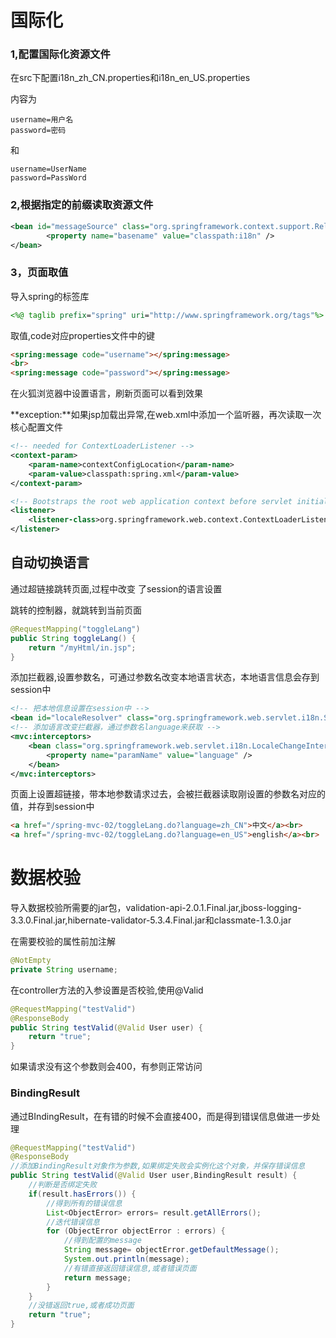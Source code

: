 # 国际化

### 1,配置国际化资源文件

在src下配置i18n_zh_CN.properties和i18n_en_US.properties

内容为

```properties
username=用户名
password=密码
```

和

```properties
username=UserName
password=PassWord
```

### 2,根据指定的前缀读取资源文件

```xml
<bean id="messageSource" class="org.springframework.context.support.ReloadableResourceBundleMessageSource">
		<property name="basename" value="classpath:i18n" />
</bean>
```

### 3，页面取值

导入spring的标签库

```jsp
<%@ taglib prefix="spring" uri="http://www.springframework.org/tags"%>
```

取值,code对应properties文件中的键

```html
<spring:message code="username"></spring:message>
<br>
<spring:message code="password"></spring:message>
```

在火狐浏览器中设置语言，刷新页面可以看到效果

**exception:**如果jsp加载出异常,在web.xml中添加一个监听器，再次读取一次核心配置文件

```xml
<!-- needed for ContextLoaderListener -->
<context-param>
    <param-name>contextConfigLocation</param-name>
    <param-value>classpath:spring.xml</param-value>
</context-param>

<!-- Bootstraps the root web application context before servlet initialization -->
<listener>
    <listener-class>org.springframework.web.context.ContextLoaderListener</listener-class>
</listener>
```



## 自动切换语言

通过超链接跳转页面,过程中改变 了session的语言设置

跳转的控制器，就跳转到当前页面

```java
@RequestMapping("toggleLang")
public String toggleLang() {
    return "/myHtml/in.jsp";
}
```

添加拦截器,设置参数名，可通过参数名改变本地语言状态，本地语言信息会存到session中

```xml
<!-- 把本地信息设置在session中 -->
<bean id="localeResolver" class="org.springframework.web.servlet.i18n.SessionLocaleResolver"></bean>
<!-- 添加语言改变拦截器，通过参数名language来获取 -->
<mvc:interceptors>
    <bean class="org.springframework.web.servlet.i18n.LocaleChangeInterceptor">
        <property name="paramName" value="language" />
    </bean>
</mvc:interceptors>
```

页面上设置超链接，带本地参数请求过去，会被拦截器读取刚设置的参数名对应的值，并存到session中

```html
<a href="/spring-mvc-02/toggleLang.do?language=zh_CN">中文</a><br>
<a href="/spring-mvc-02/toggleLang.do?language=en_US">english</a><br>
```

# 数据校验

导入数据校验所需要的jar包，validation-api-2.0.1.Final.jar,jboss-logging-3.3.0.Final.jar,hibernate-validator-5.3.4.Final.jar和classmate-1.3.0.jar

在需要校验的属性前加注解

```java
@NotEmpty
private String username;
```

在controller方法的入参设置是否校验,使用@Valid

```java
@RequestMapping("testValid")
@ResponseBody
public String testValid(@Valid User user) {
    return "true";
}
```

如果请求没有这个参数则会400，有参则正常访问

### BindingResult

通过BIndingResult，在有错的时候不会直接400，而是得到错误信息做进一步处理

```java
@RequestMapping("testValid")
@ResponseBody
//添加BindingResult对象作为参数,如果绑定失败会实例化这个对象，并保存错误信息
public String testValid(@Valid User user,BindingResult result) {
    //判断是否绑定失败
    if(result.hasErrors()) {
        //得到所有的错误信息
        List<ObjectError> errors= result.getAllErrors();
        //迭代错误信息
        for (ObjectError objectError : errors) {
            //得到配置的message
            String message= objectError.getDefaultMessage();
            System.out.println(message);
            //有错直接返回错误信息,或者错误页面
            return message;
        }
    }
    //没错返回true,或者成功页面
    return "true";
}
```

